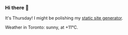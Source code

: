 ### Hi there :wave:

It's Thursday! I might be polishing my [static site generator](https://github.com/bewuethr/pandoc-bash-blog).

Weather in Toronto: sunny, at +11°C.
